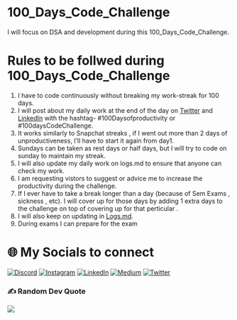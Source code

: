 # 100_Days_Code_Challenge
I will focus on DSA and development during this 100_Days_Code_Challenge. 

#  Rules to be follwed during 100_Days_Code_Challenge
1. I have to code continuously without breaking my work-streak for 100 days.
2. I will post about my daily work at the end of the day on [Twitter](https://twitter.com/AnshOjha12?t=tAMJCbV2CGzEDFW837R4cg&s=09) and [LinkedIn](https://www.linkedin.com/in/ansh-ojha-b13060220) with the hashtag- #100Daysofproductivity or #100daysCodeChallenge.
3. It works similarly to Snapchat streaks , if I went out more than 2 days of unproductiveness, I’ll have to start it again from day1.
4. Sundays can be taken as rest days or half days, but I will try to code on sunday to maintain my streak.
5. I will also update my daily work on logs.md to ensure that anyone can check my work.
6. I am requesting vistors to suggest or advice me to increase the productivity during the challenge.
7. If I ever have to take a break longer than a day (because of Sem Exams , sickness , etc). I will cover up for those days by adding 1 extra days to the challenge on top of covering up for that perticular .
8. I will also keep on updating in [Logs.md]().
9. During exams I can prepare for the exam

# 🌐  My Socials to connect 


[![Discord](https://img.shields.io/badge/Discord-%237289DA.svg?logo=discord&logoColor=white)](htttps://discord.gg/#2287) [![Instagram](https://img.shields.io/badge/Instagram-%23E4405F.svg?logo=Instagram&logoColor=white)](https://instagram.com/__anshojha__) [![LinkedIn](https://img.shields.io/badge/LinkedIn-%230077B5.svg?logo=linkedin&logoColor=white)](https://linkedin.com/in/ansh-ojha-b13060220) [![Medium](https://img.shields.io/badge/Medium-12100E?logo=medium&logoColor=white)](https://medium.com/@@anshojha24) [![Twitter](https://img.shields.io/badge/Twitter-%231DA1F2.svg?logo=Twitter&logoColor=white)](https://twitter.com/AnshOjha12) 

### ✍️ Random Dev Quote
![](https://quotes-github-readme.vercel.app/api?type=horizontal&theme=radical)



